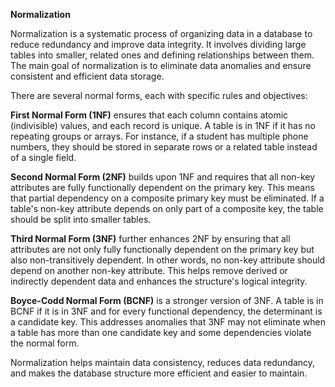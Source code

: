 **Normalization**

Normalization is a systematic process of organizing data in a database to reduce redundancy and improve data integrity. It involves dividing large tables into smaller, related ones and defining relationships between them. The main goal of normalization is to eliminate data anomalies and ensure consistent and efficient data storage.

There are several normal forms, each with specific rules and objectives:

**First Normal Form (1NF)** ensures that each column contains atomic (indivisible) values, and each record is unique. A table is in 1NF if it has no repeating groups or arrays. For instance, if a student has multiple phone numbers, they should be stored in separate rows or a related table instead of a single field.

**Second Normal Form (2NF)** builds upon 1NF and requires that all non-key attributes are fully functionally dependent on the primary key. This means that partial dependency on a composite primary key must be eliminated. If a table's non-key attribute depends on only part of a composite key, the table should be split into smaller tables.

**Third Normal Form (3NF)** further enhances 2NF by ensuring that all attributes are not only fully functionally dependent on the primary key but also non-transitively dependent. In other words, no non-key attribute should depend on another non-key attribute. This helps remove derived or indirectly dependent data and enhances the structure's logical integrity.

**Boyce-Codd Normal Form (BCNF)** is a stronger version of 3NF. A table is in BCNF if it is in 3NF and for every functional dependency, the determinant is a candidate key. This addresses anomalies that 3NF may not eliminate when a table has more than one candidate key and some dependencies violate the normal form.

Normalization helps maintain data consistency, reduces data redundancy, and makes the database structure more efficient and easier to maintain.
